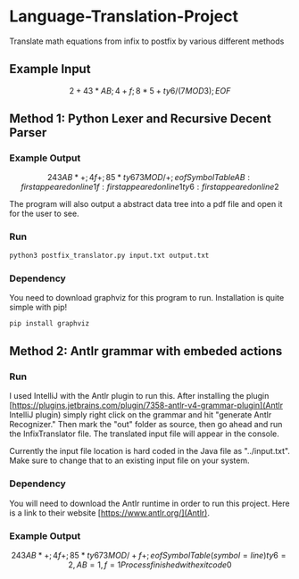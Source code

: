 # Language-Translation-Project
Translate math equations from infix to postfix by various different methods

## Example Input

```math
2 + 43 * AB;  4 + f;
8 * 5 + ty6 / (7 MOD
3); EOF
```

## Method 1: Python Lexer and Recursive Decent Parser

### Example Output

```math
2 43 AB * + ;
4 f + ;
8 5 * ty6 7 3 MOD / + ;
eof
Symbol Table
AB : first appeared on line 1
f : first appeared on line 1
ty6 : first appeared on line 2
```

The program will also output a abstract data tree into a pdf file and open it for the user to see.

### Run

```bash
python3 postfix_translator.py input.txt output.txt
```

### Dependency

You need to download graphviz for this program to run. Installation is quite simple with pip!

```bash
pip install graphviz
```

## Method 2: Antlr grammar with embeded actions

### Run

I used IntelliJ with the Antlr plugin to run this. After installing the plugin [https://plugins.jetbrains.com/plugin/7358-antlr-v4-grammar-plugin](Antlr IntelliJ plugin) simply right click on the grammar and hit "generate Antlr Recognizer." Then mark the "out" folder as source, then go ahead and run the InfixTranslator file. The translated input file will appear in the console.

Currently the input file location is hard coded in the Java file as "../input.txt". Make sure to change that to an existing input file on your system.

### Dependency

You will need to download the Antlr runtime in order to run this project. Here is a link to their website [https://www.antlr.org/](Antlr).

### Example Output

```math
2 43 AB * + ;
4 f + ;
8 5 * ty6 7 3 MOD / + f + ;
eof
Symbol Table (symbol=line)
{ty6=2, AB=1, f=1}
Process finished with exit code 0
```